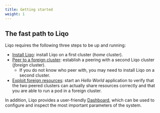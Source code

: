 ```yaml
---
title: Getting started 
weight: 1
---
```


## The fast path to Liqo

Liqo requires the following three steps to be up and running:

* [Install Liqo](./install): install Liqo on a first cluster (*home* cluster).
* [Peer to a foreign cluster](./peer): establish a peering with a second Liqo cluster (*foreign* cluster).
  * If you do not know who peer with, you may need to install Liqo on a second cluster.
* [Exploit foreign resources](./test): start an *Hello World* application to verify that the two peered clusters can actually share resources correctly and that you are able to run a pod in a foreign cluster.

In addition, Liqo provides a user-friendly [Dashboard](../dashboard), which can be used to configure and inspect the most important parameters of the system.
